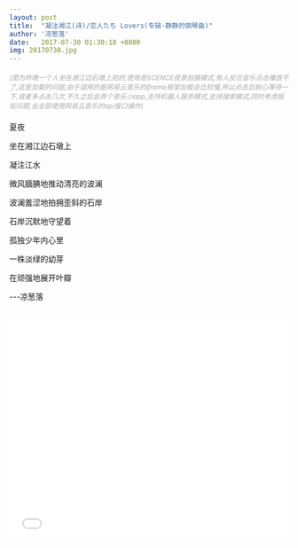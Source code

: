 ```yaml
---
layout: post
title:  "凝注湘江(诗)/恋人たち Lovers(专辑-静静的钢琴曲)"
author: '凉葱落'
date:   2017-07-30 01:30:18 +0800
img: 20170730.jpg
---
```

<h5 style="font-size:12px;color:#aaa; font-weight:400;">(图为昨晚一个人坐在湘江边石墩上拍的,使用是SCENCE夜景拍摄模式,有人反应音乐点击播放不了,这是加载的问题,由于调用的是网易云音乐的iframe框架加载会比较慢,所以点击后耐心等待一下,或者多点击几次,不久之后会弄个音乐小app,支持机器人服务模式,支持搜索模式,同时考虑版权问题,会全部使用网易云音乐的api接口操作)</h5>
夏夜<br>

坐在湘江边石墩上<br>

凝注江水<br>

微风腼腆地推动清亮的波澜<br>

波澜羞涩地拍拥歪斜的石岸<br>

石岸沉默地守望着<br>

孤独少年内心里<br>

一株淡绿的幼芽<br>

在顽强地展开叶瓣<br>

---凉葱落<br>
<br>
<iframe frameborder="0" src="//music.163.com/outchain/player?type=1&id=59736&auto=1&height=430" style="width:100%; min-height:400px;"></iframe>
